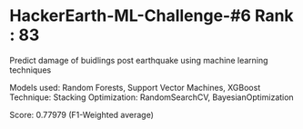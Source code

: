 # HackerEarth-ML-Challenge-#6 Rank : 83
Predict damage of buidlings post earthquake using machine learning techniques

Models used: Random Forests, Support Vector Machines, XGBoost
Technique: Stacking
Optimization: RandomSearchCV, BayesianOptimization

Score: 0.77979 (F1-Weighted average)
